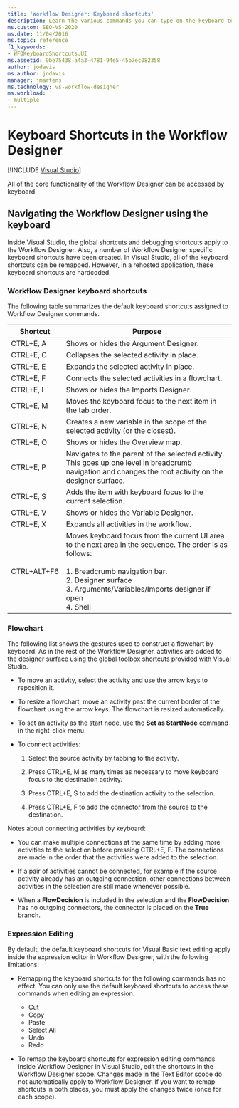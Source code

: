 ```yaml
---
title: 'Workflow Designer: Keyboard shortcuts'
description: Learn the various commands you can type on the keyboard to navigate the Workflow Designer in Visual Studio.
ms.custom: SEO-VS-2020
ms.date: 11/04/2016
ms.topic: reference
f1_keywords:
- WFDKeyboardShortcuts.UI
ms.assetid: 9be75438-a4a3-4781-94e5-45b7ec082358
author: jodavis
ms.author: jodavis
manager: jmartens
ms.technology: vs-workflow-designer
ms.workload:
- multiple
---
```

# Keyboard Shortcuts in the Workflow Designer

 [!INCLUDE [Visual Studio](~/includes/applies-to-version/vs-windows-only.md)]

All of the core functionality of the Workflow Designer can be accessed by keyboard.

## Navigating the Workflow Designer using the keyboard

Inside Visual Studio, the global shortcuts and debugging shortcuts apply to the Workflow Designer. Also, a number of Workflow Designer specific keyboard shortcuts have been created. In Visual Studio, all of the keyboard shortcuts can be remapped. However, in a rehosted application, these keyboard shortcuts are hardcoded.

### Workflow Designer keyboard shortcuts

The following table summarizes the default keyboard shortcuts assigned to Workflow Designer commands.

|Shortcut|Purpose|
|-|-------------|
|CTRL+E, A|Shows or hides the Argument Designer.|
|CTRL+E, C|Collapses the selected activity in place.|
|CTRL+E, E|Expands the selected activity in place.|
|CTRL+E, F|Connects the selected activities in a flowchart.|
|CTRL+E, I|Shows or hides the Imports Designer.|
|CTRL+E, M|Moves the keyboard focus to the next item in the tab order.|
|CTRL+E, N|Creates a new variable in the scope of the selected activity (or the closest).|
|CTRL+E, O|Shows or hides the Overview map.|
|CTRL+E, P|Navigates to the parent of the selected activity. This goes up one level in breadcrumb navigation and changes the root activity on the designer surface.|
|CTRL+E, S|Adds the item with keyboard focus to the current selection.|
|CTRL+E, V|Shows or hides the Variable Designer.|
|CTRL+E, X|Expands all activities in the workflow.|
|CTRL+ALT+F6|Moves keyboard focus from the current UI area to the next area in the sequence. The order is as follows:<br /><br /> 1.  Breadcrumb navigation bar.<br />2.  Designer surface<br />3.  Arguments/Variables/Imports designer if open<br />4.  Shell|

### Flowchart

The following list shows the gestures used to construct a flowchart by keyboard. As in the rest of the Workflow Designer, activities are added to the designer surface using the global toolbox shortcuts provided with Visual Studio.

- To move an activity, select the activity and use the arrow keys to reposition it.

- To resize a flowchart, move an activity past the current border of the flowchart using the arrow keys. The flowchart is resized automatically.

- To set an activity as the start node, use the **Set as StartNode** command in the right-click menu.

- To connect activities:

    1. Select the source activity by tabbing to the activity.

    2. Press CTRL+E, M as many times as necessary to move keyboard focus to the destination activity.

    3. Press CTRL+E, S to add the destination activity to the selection.

    4. Press CTRL+E, F to add the connector from the source to the destination.

Notes about connecting activities by keyboard:

- You can make multiple connections at the same time by adding more activities to the selection before pressing CTRL+E, F. The connections are made in the order that the activities were added to the selection.

- If a pair of activities cannot be connected, for example if the source activity already has an outgoing connection, other connections between activities in the selection are still made whenever possible.

- When a **FlowDecision** is included in the selection and the **FlowDecision** has no outgoing connectors, the connector is placed on the **True** branch.

### Expression Editing

By default, the default keyboard shortcuts for Visual Basic text editing apply inside the expression editor in Workflow Designer, with the following limitations:

- Remapping the keyboard shortcuts for the following commands has no effect. You can only use the default keyboard shortcuts to access these commands when editing an expression.

  - Cut
  - Copy
  - Paste
  - Select All
  - Undo
  - Redo

- To remap the keyboard shortcuts for expression editing commands inside Workflow Designer in Visual Studio, edit the shortcuts in the Workflow Designer scope. Changes made in the Text Editor scope do not automatically apply to Workflow Designer. If you want to remap shortcuts in both places, you must apply the changes twice (once for each scope).
